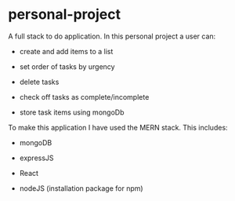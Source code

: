 # personal-project
A full stack to do application. 
In this personal project a user can:

* create and add items to a list

* set order of tasks by urgency
* delete tasks

* check off tasks as complete/incomplete

* store task items using mongoDb

To make this application I have used the
MERN stack. This includes:

* mongoDB 

* expressJS 

* React

* nodeJS (installation package for npm)
